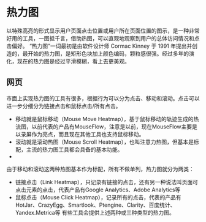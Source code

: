 # 热力图

以特殊高亮的形式显示用户页面点击位置或用户所在页面位置的图示，是一种非常好用的工具，一图抵千言，借助热图，可以直观地观察到用户的总体访问情况和点击偏好。
“热力图”一词最初是由软件设计师 Cormac Kinney 于 1991 年提出并创造的，最开始的热力图，是矩形色块加上颜色编码，颗粒感很强。经过多年的演化，现在的热力图是经过平滑模糊，看上去更美观。​

## 网页

市面上实现热力图的工具有很多，根据行为可以分为点击、移动和滚动。点击可以进一步分细分为链接点击和鼠标点击/所有点击。

- 移动就是鼠标移动（Mouse Move Heatmap），基于鼠标移动的轨迹生成的热流图，以前代表的产品有MouseFlow，注意是以前，现在MouseFlow主要是以录屏作为亮点，而且现在其他工具也支持鼠标移动。
- 滚动就是滚动热图（Mouse Scroll Heatmap），也叫注意力热图，但基本是标配，主流的热力图工具都会具备的基本功能。
- 
由于移动和滚动这两种热图基本作为标配，所有不做单列，热力图就分为两类：

- 链接点击（Link Heatmap），只记录有链接的点击，还有另一种说法叫页面可点击元素的点击，代表产品有Google Analytics、Adobe Analytics等
- 鼠标点击（Mouse Click Heatmap），记录所有的点击，代表的产品有HotJar、CrazyEgg、Smartlook、Ptengine、Clarity、百度统计、Yandex.Metrica等
有些工具会提供上述两种或三种类型的热力图。
